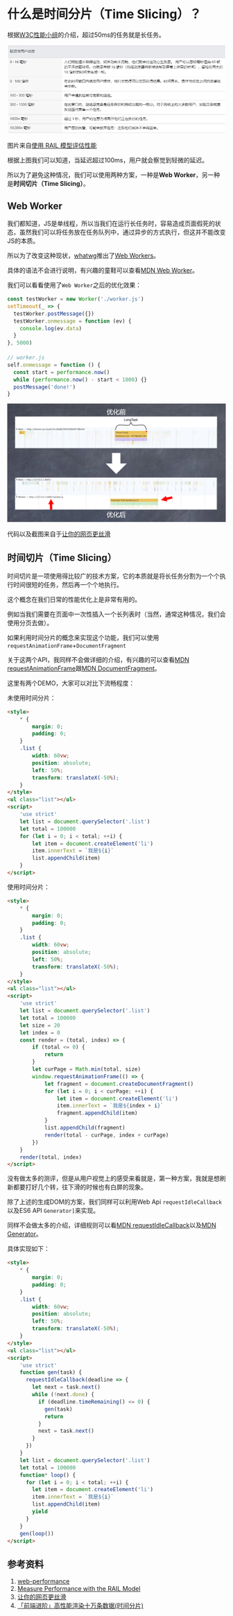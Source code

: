 # 什么是时间分片（Time Slicing）？

根据[W3C性能小组](https://www.w3.org/webperf/)的介绍，超过50ms的任务就是长任务。

![](img/1-1.png)

图片来自[使用 RAIL 模型评估性能](https://developers.google.com/web/fundamentals/performance/rail?hl=zh-cn)

根据上图我们可以知道，当延迟超过100ms，用户就会察觉到轻微的延迟。

所以为了避免这种情况，我们可以使用两种方案，一种是**Web Worker**，另一种是**时间切片（Time Slicing）**。

## Web Worker

我们都知道，JS是单线程，所以当我们在运行长任务时，容易造成页面假死的状态，虽然我们可以将任务放在任务队列中，通过异步的方式执行，但这并不能改变JS的本质。

所以为了改变这种现状，[whatwg](https://html.spec.whatwg.org/multipage/workers.html)推出了[Web Workers](https://html.spec.whatwg.org/multipage/workers.html)。

具体的语法不会进行说明，有兴趣的童鞋可以查看[MDN Web Worker](https://developer.mozilla.org/en-US/docs/Web/API/Web_Workers_API/Using_web_workers)。

我们可以看看使用了`Web Worker`之后的优化效果：

```javascript
const testWorker = new Worker('./worker.js')
setTimeout(_ => {
  testWorker.postMessage({})
  testWorker.onmessage = function (ev) {
    console.log(ev.data)
  }
}, 5000)

// worker.js
self.onmessage = function () {
  const start = performance.now()
  while (performance.now() - start < 1000) {}
  postMessage('done!')
}
```

![](img/1-2.png)

代码以及截图来自于[让你的网页更丝滑](https://ppt.baomitu.com/d/b267a4a3)

## 时间切片（Time Slicing）

时间切片是一项使用得比较广的技术方案，它的本质就是将长任务分割为一个个执行时间很短的任务，然后再一个个地执行。

这个概念在我们日常的性能优化上是非常有用的。

例如当我们需要在页面中一次性插入一个长列表时（当然，通常这种情况，我们会使用分页去做）。

如果利用时间分片的概念来实现这个功能，我们可以使用`requestAnimationFrame`+`DocumentFragment`

关于这两个API，我同样不会做详细的介绍，有兴趣的可以查看[MDN requestAnimationFrame](https://developer.mozilla.org/en-US/docs/Web/API/window/requestAnimationFrame)跟[MDN DocumentFragment](https://developer.mozilla.org/en-US/docs/Web/API/DocumentFragment)。

这里有两个DEMO，大家可以对比下流畅程度：

未使用时间分片：

```html
<style>
    * {
        margin: 0;
        padding: 0;
    }
    .list {
        width: 60vw;
        position: absolute;
        left: 50%;
        transform: translateX(-50%);
    }
</style>
<ul class="list"></ul>
<script>
    'use strict'
    let list = document.querySelector('.list')
    let total = 100000
    for (let i = 0; i < total; ++i) {
        let item = document.createElement('li')
        item.innerText = `我是${i}`
        list.appendChild(item)
    }
</script>
```

使用时间分片：

```html
<style>
    * {
        margin: 0;
        padding: 0;
    }
    .list {
        width: 60vw;
        position: absolute;
        left: 50%;
        transform: translateX(-50%);
    }
</style>
<ul class="list"></ul>
<script>
    'use strict'
    let list = document.querySelector('.list')
    let total = 100000
    let size = 20
    let index = 0
    const render = (total, index) => {
        if (total <= 0) {
            return
        }
        let curPage = Math.min(total, size)
        window.requestAnimationFrame(() => {
            let fragment = document.createDocumentFragment()
            for (let i = 0; i < curPage; ++i) {
                let item = document.createElement('li')
                item.innerText = `我是${index + i}`
                fragment.appendChild(item)
            }
            list.appendChild(fragment)
            render(total - curPage, index + curPage)
        })
    }
    render(total, index)
</script>
```

没有做太多的测评，但是从用户视觉上的感受来看就是，第一种方案，我就是想刷新都要打好几个转，往下滑的时候也有白屏的现象。

除了上述的生成DOM的方案，我们同样可以利用Web Api `requestIdleCallback` 以及ES6 API  `Generator]`来实现。

同样不会做太多的介绍，详细规则可以看[MDN requestIdleCallback](https://developer.mozilla.org/zh-CN/docs/Web/API/Window/requestIdleCallback)以及[MDN Generator](https://developer.mozilla.org/en-US/docs/Web/JavaScript/Reference/Global_Objects/Generator)。

具体实现如下：

```html
<style>
    * {
        margin: 0;
        padding: 0;
    }
    .list {
        width: 60vw;
        position: absolute;
        left: 50%;
        transform: translateX(-50%);
    }
</style>
<ul class="list"></ul>
<script>
    'use strict'
    function gen(task) {
      requestIdleCallback(deadline => {
        let next = task.next()
        while (!next.done) {
          if (deadline.timeRemaining() <= 0) {
            gen(task)
            return
          }
          next = task.next()
        }
      })
    }
    let list = document.querySelector('.list')
    let total = 100000
    function* loop() {
      for (let i = 0; i < total; ++i) {
        let item = document.createElement('li')
        item.innerText = `我是${i}`
        list.appendChild(item)
        yield
      }
    }
    gen(loop())
</script>
```



## 参考资料

1. [web-performance](https://github.com/w3c/web-performance/)
2. [Measure Performance with the RAIL Model](https://developers.google.com/web/fundamentals/performance/rail)
3. [让你的网页更丝滑](https://ppt.baomitu.com/d/b267a4a3)
4. [「前端进阶」高性能渲染十万条数据(时间分片)](https://juejin.im/post/5d76f469f265da039a28aff7)







